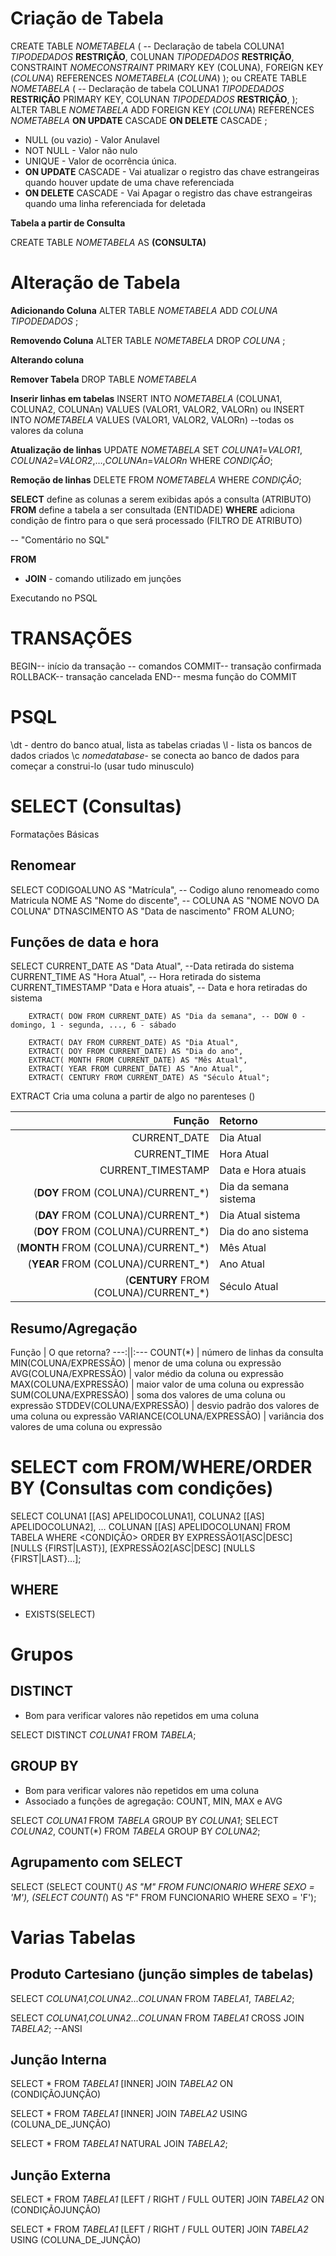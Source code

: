 # **Criação de Tabela**

CREATE TABLE *NOMETABELA* (       -- Declaração de tabela
COLUNA1 *TIPODEDADOS* **RESTRIÇÃO**,
COLUNAN *TIPODEDADOS* **RESTRIÇÃO**,
CONSTRAINT *NOMECONSTRAINT* PRIMARY KEY (COLUNA),
FOREIGN KEY (*COLUNA*) REFERENCES *NOMETABELA* (*COLUNA*)
);
ou
CREATE TABLE *NOMETABELA* (       -- Declaração de tabela
COLUNA1 *TIPODEDADOS* **RESTRIÇÃO** PRIMARY KEY,
COLUNAN *TIPODEDADOS* **RESTRIÇÃO**,
);
ALTER TABLE *NOMETABELA* ADD FOREIGN KEY (*COLUNA*) REFERENCES *NOMETABELA* **ON UPDATE** CASCADE **ON DELETE** CASCADE ;

 - NULL (ou vazio) - Valor Anulavel
 - NOT NULL - Valor não nulo
 - UNIQUE - Valor de ocorrência única.
 - **ON UPDATE** CASCADE  - Vai atualizar o registro das chave estrangeiras quando houver update de uma chave referenciada
 - **ON DELETE** CASCADE - Vai Apagar o registro das chave estrangeiras quando uma linha referenciada for deletada

**Tabela a partir de Consulta**

CREATE TABLE *NOMETABELA* AS **(CONSULTA)**


# **Alteração de Tabela**
**Adicionando Coluna**
ALTER TABLE *NOMETABELA* ADD *COLUNA TIPODEDADOS* ;

**Removendo Coluna**
ALTER TABLE *NOMETABELA* DROP *COLUNA* ;

**Alterando coluna**



**Remover Tabela**
DROP TABLE *NOMETABELA*

**Inserir linhas em tabelas**
INSERT INTO *NOMETABELA* (COLUNA1, COLUNA2, COLUNAn) VALUES (VALOR1, VALOR2, VALORn)
ou
INSERT INTO *NOMETABELA* VALUES (VALOR1, VALOR2, VALORn) --todas os valores da coluna

**Atualização de linhas**
UPDATE *NOMETABELA*
SET *COLUNA1*=*VALOR1*, *COLUNA2*=*VALOR2*,…,*COLUNAn*=*VALORn*
WHERE *CONDIÇÃO*;

**Remoção de linhas**
DELETE FROM *NOMETABELA*
WHERE *CONDIÇÃO*;

**SELECT** define as colunas a serem exibidas após a consulta (ATRIBUTO)
**FROM** define a tabela a ser consultada (ENTIDADE)
**WHERE** adiciona condição de fintro para o que será processado (FILTRO DE ATRIBUTO)

-- "Comentário no SQL"

**FROM**
 - **JOIN** - comando utilizado em junções

Executando no PSQL


# TRANSAÇÕES
BEGIN-- início da transação
-- comandos
COMMIT-- transação confirmada
ROLLBACK-- transação cancelada
END-- mesma função do COMMIT

# PSQL
\dt - dentro do banco atual, lista as tabelas criadas
\l  - lista os bancos de dados criados
\c *nomedatabase*- se conecta ao banco de dados para começar a construi-lo (usar tudo minusculo)


# SELECT (Consultas) 
Formatações Básicas

## Renomear
SELECT CODIGOALUNO AS "Matrícula", -- Codigo aluno renomeado como Matricula
        NOME AS "Nome do discente", -- COLUNA AS "NOME NOVO DA COLUNA"
        DTNASCIMENTO AS "Data de nascimento"
FROM ALUNO;

## Funções de data e hora
SELECT CURRENT_DATE AS "Data Atual", --Data retirada do sistema
        CURRENT_TIME AS "Hora Atual", -- Hora retirada do sistema
        CURRENT_TIMESTAMP "Data e Hora atuais", -- Data e hora retiradas do sistema

        EXTRACT( DOW FROM CURRENT_DATE) AS "Dia da semana", -- DOW 0 - domingo, 1 - segunda, ..., 6 - sábado

        EXTRACT( DAY FROM CURRENT_DATE) AS "Dia Atual",
        EXTRACT( DOY FROM CURRENT_DATE) AS "Dia do ano",
        EXTRACT( MONTH FROM CURRENT_DATE) AS "Mês Atual",
        EXTRACT( YEAR FROM CURRENT_DATE) AS "Ano Atual",
        EXTRACT( CENTURY FROM CURRENT_DATE) AS "Século Atual";

EXTRACT Cria uma coluna a partir de algo no parenteses ()

Função | Retorno
---:|:---
CURRENT_DATE | Dia Atual
CURRENT_TIME | Hora Atual
CURRENT_TIMESTAMP | Data e Hora atuais
(**DOY** FROM (COLUNA)/CURRENT_*) | Dia da semana sistema
(**DAY** FROM (COLUNA)/CURRENT_*) | Dia Atual sistema
(**DOY** FROM (COLUNA)/CURRENT_*) | Dia do ano sistema 
(**MONTH** FROM (COLUNA)/CURRENT_*) | Mês Atual
(**YEAR** FROM (COLUNA)/CURRENT_*) | Ano Atual
(**CENTURY** FROM (COLUNA)/CURRENT_*) | Século Atual

## Resumo/Agregação

Função | O que retorna?
---:||:---
COUNT(*) | número de linhas da consulta
MIN(COLUNA/EXPRESSÃO) | menor de uma coluna ou expressão
AVG(COLUNA/EXPRESSÃO) | valor médio da coluna ou expressão
MAX(COLUNA/EXPRESSÃO) | maior valor de uma coluna ou expressão
SUM(COLUNA/EXPRESSÃO) | soma dos valores de uma coluna ou expressão
STDDEV(COLUNA/EXPRESSÃO) | desvio padrão dos valores de uma coluna ou expressão
VARIANCE(COLUNA/EXPRESSÃO) | variância dos valores de uma coluna ou expressão

# SELECT com FROM/WHERE/ORDER BY (Consultas com condições)

SELECT COLUNA1 [[AS] APELIDOCOLUNA1],
        COLUNA2 [[AS] APELIDOCOLUNA2],
        …
        COLUNAN [[AS] APELIDOCOLUNAN]
FROM TABELA
WHERE <CONDIÇÃO>
ORDER BY EXPRESSÃO1[ASC|DESC] [NULLS {FIRST|LAST}], 
        [EXPRESSÃO2[ASC|DESC] [NULLS {FIRST|LAST}…];

## WHERE
 - EXISTS(SELECT)


# Grupos

## DISTINCT
 - Bom para verificar valores não repetidos em uma coluna

SELECT DISTINCT *COLUNA1* FROM *TABELA*;

## GROUP BY
- Bom para verificar valores não repetidos em uma coluna
- Associado a funções de agregação: COUNT, MIN, MAX e AVG

SELECT *COLUNA1* FROM *TABELA* GROUP BY *COLUNA1*;
SELECT *COLUNA2*, COUNT(*) FROM *TABELA* GROUP BY *COLUNA2*;

## Agrupamento com SELECT

SELECT
    (SELECT COUNT(*) AS "M" FROM FUNCIONARIO WHERE SEXO = 'M'),
    (SELECT COUNT(*) AS "F" FROM FUNCIONARIO WHERE SEXO = 'F');


# Varias Tabelas

## Produto Cartesiano (junção simples de tabelas)

SELECT *COLUNA1,COLUNA2...COLUNAN* FROM *TABELA1*, *TABELA2*;

SELECT *COLUNA1,COLUNA2...COLUNAN* FROM *TABELA1* CROSS JOIN *TABELA2*; --ANSI

## Junção Interna

SELECT * FROM *TABELA1* [INNER] JOIN *TABELA2* ON (CONDIÇÃOJUNÇÃO)

SELECT * FROM *TABELA1* [INNER] JOIN *TABELA2* USING (COLUNA_DE_JUNÇÃO)

SELECT * FROM *TABELA1* NATURAL JOIN *TABELA2*;

## Junção Externa

SELECT * FROM *TABELA1* [LEFT / RIGHT / FULL OUTER] JOIN *TABELA2* ON (CONDIÇÃOJUNÇÃO)

SELECT * FROM *TABELA1* [LEFT / RIGHT / FULL OUTER] JOIN *TABELA2* USING (COLUNA_DE_JUNÇÃO)



